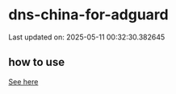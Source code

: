 # dns-china-for-adguard

Last updated on: 2025-05-11 00:32:30.382645

## how to use

[See here](https://github.com/AdguardTeam/AdGuardHome/wiki/Configuration#upstreams-from-file)